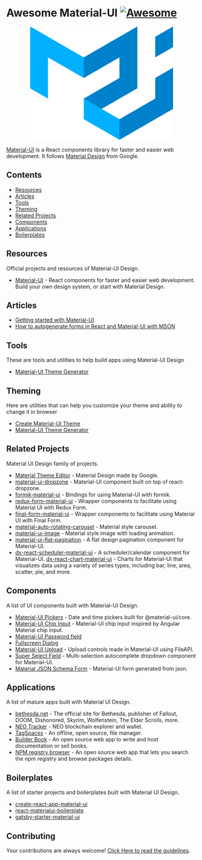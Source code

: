 # Awesome Material-UI [![Awesome](https://awesome.re/badge.svg)](https://github.com/sindresorhus/awesome)

[<p align="center"><img src="https://github.com/nadunindunil/awesome-material-ui/blob/master/material-ui-logo.svg" height=300></p>](https://material-ui.com/)

[Material-UI](https://material-ui.com/) is a React components library for faster and easier web development. It follows [Material Design](https://material.io/design/introduction/) from Google.

## Contents

- [Resources](#resources)
- [Articles](#articles)
- [Tools](#tools)
- [Theming](#theming)
- [Related Projects](#related-projects)
- [Components](#components)
- [Applications](#applications)
- [Boilerplates](#boilerplates)

## Resources

Official projects and resources of Material-UI Design.

- [Material-UI](https://material-ui.com/) - React components for faster and easier web development. Build your own design system, or start with Material Design.

## Articles

- [Getting started with Material-UI](https://medium.com/codingthesmartway-com-blog/getting-started-with-material-ui-for-react-material-design-for-react-364b2688b555)
- [How to autogenerate forms in React and Material-UI with MSON](https://medium.com/free-code-camp/how-to-autogenerate-forms-in-react-and-material-ui-with-mson-5771b1b7e739)

## Tools

These are tools and utilities to help build apps using Material-UI Design

- [Material-UI Theme Generator](https://cimdalli.github.io/mui-theme-generator/)


## Theming

Here are utilities that can help you customize your theme and ability to change it in browser

- [Create Material-UI Theme](https://github.com/react-theming/create-mui-theme)
- [Material-UI Theme Generator](https://cimdalli.github.io/mui-theme-generator/)


## Related Projects

Material UI Design family of projects.

- [Material Theme Editor](https://material.io/resources/theme-editor/) - Material Design made by Google.
- [material-ui-dropzone](https://github.com/Yuvaleros/material-ui-dropzone) - Material-UI component built on top of react-dropzone.
- [formik-material-ui](https://github.com/stackworx/formik-material-ui) - Bindings for using Material-UI with formik.
- [redux-form-material-ui](https://github.com/erikras/redux-form-material-ui) - Wrapper components to facilitate using Material UI with Redux Form.
- [final-form-material-ui](https://github.com/Deadly0/final-form-material-ui) - Wrapper components to facilitate using Material UI with Final Form.
- [material-auto-rotating-carousel](https://mui.wertarbyte.com/#material-auto-rotating-carousel) - Material style carousel.
- [material-ui-image](https://mui.wertarbyte.com/#material-ui-image) - Material style image with loading animation.
- [material-ui-flat-pagination](https://github.com/szmslab/material-ui-flat-pagination) - A flat design pagination component for Material-UI.
- [dx-react-scheduler-material-ui](https://devexpress.github.io/devextreme-reactive/react/scheduler/) - A scheduler/calendar component for Material-UI.
[dx-react-chart-material-ui](https://devexpress.github.io/devextreme-reactive/react/chart/) - Charts for Material-UI that visualizes data using a variety of series types, including bar, line, area, scatter, pie, and more.


## Components

A list of UI components built with Material-UI Design.

- [Material-UI Pickers](https://github.com/mui-org/material-ui-pickers) - Date and time pickers built for @material-ui/core.
- [Material-UI Chip Input](https://github.com/TeamWertarbyte/material-ui-chip-input) - Material-UI chip input inspired by Angular Material chip input.
- [Material-UI Password field](https://github.com/TeamWertarbyte/material-ui-password-field)
- [Fullscreen Dialog](https://github.com/TeamWertarbyte/material-ui-fullscreen-dialog)
- [Material-UI Upload](https://github.com/corpix/material-ui-upload) - Upload controls made in Material-UI using FileAPI.
- [Super Select Field](https://github.com/Sharlaan/material-ui-superselectfield) - Multi-selection autocomplete dropdown component for Material-UI.
- [Material JSON Schema Form](https://github.com/nadunindunil/material-jsonschema-form) - Material-UI form generated from json.

## Applications

A list of mature apps built with Material UI Design.

- [bethesda.net](https://bethesda.net/) - The official site for Bethesda, publisher of Fallout, DOOM, Dishonored, Skyrim, Wolfenstein, The Elder Scrolls, more.
- [NEO Tracker](https://neotracker.io/) - NEO blockchain explorer and wallet.
- [TagSpaces](https://www.tagspaces.org/) - An offline, open source, file manager.
- [Builder Book](https://builderbook.org/) - An open source web app to write and host documentation or sell books.
- [NPM registry browser](https://topheman.github.io/npm-registry-browser/) - An open source web app that lets you search the npm registry and browse packages details.

## Boilerplates

A list of starter projects and boilerplates built with Material UI Design.

- [create-react-app-material-ui](https://github.com/katopz/create-react-app-material-ui)
- [react-materialui-boilerplate](https://github.com/syedabuthahirm/react-materialui-boilerplate)
- [gatsby-starter-material-ui](https://github.com/nareshbhatia/gatsby-starter-material-ui)

## Contributing

Your contributions are always welcome! [Click Here to read the guidelines](https://github.com/nadunindunil/awesome-material-ui/blob/master/contributing.md).
